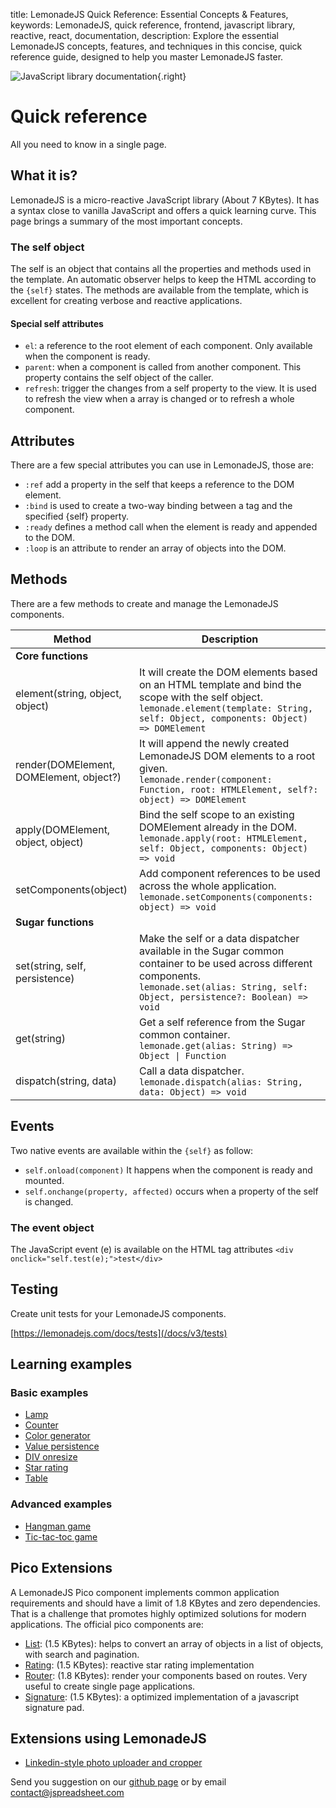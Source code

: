 title: LemonadeJS Quick Reference: Essential Concepts & Features,
keywords: LemonadeJS, quick reference, frontend, javascript library, reactive, react, documentation,
description: Explore the essential LemonadeJS concepts, features, and techniques in this concise, quick reference guide, designed to help you master LemonadeJS faster.

![JavaScript library documentation](img/quick-reference.svg){.right}

Quick reference
===============

All you need to know in a single page.

  

What it is?
-----------

LemonadeJS is a micro-reactive JavaScript library (About 7 KBytes). It has a syntax close to vanilla JavaScript and offers a quick learning curve. This page brings a summary of the most important concepts.  
  
  

### The self object

The self is an object that contains all the properties and methods used in the template. An automatic observer helps to keep the HTML according to the `{self}` states. The methods are available from the template, which is excellent for creating verbose and reactive applications.  
  

#### Special self attributes

*   `el`: a reference to the root element of each component. Only available when the component is ready.
*   `parent`: when a component is called from another component. This property contains the self object of the caller.
*   `refresh`: trigger the changes from a self property to the view. It is used to refresh the view when a array is changed or to refresh a whole component.

  
  

Attributes
----------

There are a few special attributes you can use in LemonadeJS, those are:  

*   `:ref` add a property in the self that keeps a reference to the DOM element.
*   `:bind` is used to create a two-way binding between a tag and the specified {self} property.
*   `:ready` defines a method call when the element is ready and appended to the DOM.
*   `:loop` is an attribute to render an array of objects into the DOM.
  
  

Methods
-------

There are a few methods to create and manage the LemonadeJS components.  
    
| Method | Description |
| --- | --- |
| **Core functions** |     |
| element(string, object, object) | It will create the DOM elements based on an HTML template and bind the scope with the self object.  <br>`lemonade.element(template: String, self: Object, components: Object) => DOMElement` |
| render(DOMElement, DOMElement, object?) | It will append the newly created LemonadeJS DOM elements to a root given.  <br>`lemonade.render(component: Function, root: HTMLElement, self?: object) => DOMElement` |
| apply(DOMElement, object, object) | Bind the self scope to an existing DOMElement already in the DOM.  <br>`lemonade.apply(root: HTMLElement, self: Object, components: Object) => void` |
| setComponents(object) | Add component references to be used across the whole application.  <br>`lemonade.setComponents(components: object) => void` |
| **Sugar functions** |     |
| set(string, self, persistence) | Make the self or a data dispatcher available in the Sugar common container to be used across different components.  <br>`lemonade.set(alias: String, self: Object, persistence?: Boolean) => void` |
| get(string) | Get a self reference from the Sugar common container.  <br>`lemonade.get(alias: String) => Object \| Function` |
| dispatch(string, data) | Call a data dispatcher.  <br>`lemonade.dispatch(alias: String, data: Object) => void` |
 
  

Events
------

Two native events are available within the `{self}` as follow:  

*   `self.onload(component)` It happens when the component is ready and mounted.
*   `self.onchange(property, affected)` occurs when a property of the self is changed.

  

### The event object

The JavaScript event (e) is available on the HTML tag attributes `<div onclick="self.test(e);">test</div>`  
  
  
  

Testing
-------

Create unit tests for your LemonadeJS components.  
  
[https://lemonadejs.com/docs/tests](/docs/v3/tests)  
  
  
  

Learning examples
-----------------

  

### Basic examples

*   [Lamp](/docs/v3/examples/lamp)
*   [Counter](/docs/v3/examples/counter)
*   [Color generator](/docs/v3/examples/color-generator)
*   [Value persistence](/docs/v3/examples/value-persistence)
*   [DIV onresize](/docs/v3/examples/div-onresize)
*   [Star rating](/docs/v3/examples/rating)
*   [Table](/docs/v3/examples/table)

  

### Advanced examples

*   [Hangman game](/docs/v3/examples/hangman)
*   [Tic-tac-toc game](/docs/v3/examples/tic-tac-toe)

  
  
  

Pico Extensions
---------------

A LemonadeJS Pico component implements common application requirements and should have a limit of 1.8 KBytes and zero dependencies. That is a challenge that promotes highly optimized solutions for modern applications. The official pico components are:

*   [List](/docs/plugins/list): (1.5 KBytes): helps to convert an array of objects in a list of objects, with search and pagination.
*   [Rating](/docs/plugins/rating): (1.5 KBytes): reactive star rating implementation
*   [Router](/docs/plugins/router): (1.8 KBytes): render your components based on routes. Very useful to create single page applications.
*   [Signature](/docs/plugins/signature): (1.5 KBytes): a optimized implementation of a javascript signature pad.

  
  

Extensions using LemonadeJS
---------------------------

*   [Linkedin-style photo uploader and cropper](/docs/plugins/image-cropper "Photo cropper and filters component")

  
Send you suggestion on our [github page](https://github.com/lemonadejs/lemonadejs) or by email contact@jspreadsheet.com